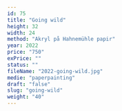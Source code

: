 ```yaml
---
id: 75
title: "Going wild"
height: 32
width: 24
method: "Akryl på Hahnemühle papir"
year: 2022
price: "750"
exPrice: ""
status: ""
fileName: "2022-going-wild.jpg"
medie: "paperpainting"
draft: "false"
slug: "going-wild"
weight: "40"
---
```

